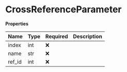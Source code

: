 # CrossReferenceParameter

**Properties**

| Name   | Type | Required | Description |
| :----- | :--- | :------- | :---------- |
| index  | int  | ❌       |             |
| name   | str  | ❌       |             |
| ref_id | int  | ❌       |             |

